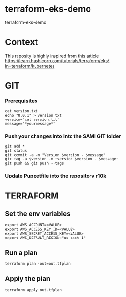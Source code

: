 # terraform-eks-demo
terraform-eks-demo

# Context
This reposity is highly inspired from this article
https://learn.hashicorp.com/tutorials/terraform/eks?in=terraform/kubernetes

# GIT
### Prerequisites
    cat version.txt  
    echo "0.0.1" > version.txt  
    version=`cat version.txt`  
    message="*yourmessage*"
    
### Push your changes into into the SAMI GIT folder
    git add *  
    git status  
    git commit -a -m "Version $version - $message"  
    git tag -a $version -m "Version $version - $message"  
    git push && git push --tags  
    
### Update Puppetfile into the repository r10k

# TERRAFORM
## Set the env variables
    export AWS_ACCOUNT=<VALUE>
    export AWS_ACCESS_KEY_ID=<VALUE>
    export AWS_SECRET_ACCESS_KEY=<VALUE>
    export AWS_DEFAULT_REGION="us-east-1"
## Run a plan 
    terraform plan -out=out.tfplan
## Apply the plan
    terraform apply out.tfplan
